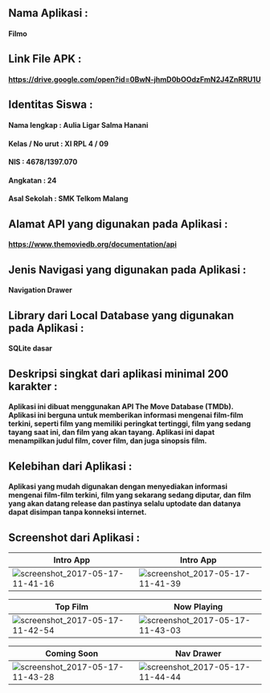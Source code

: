 ## Nama Aplikasi : 
#### Filmo
## Link File APK : 
#### https://drive.google.com/open?id=0BwN-jhmD0bOOdzFmN2J4ZnRRU1U
## Identitas Siswa :
#### Nama lengkap : Aulia Ligar Salma Hanani
#### Kelas / No urut : XI RPL 4 / 09
#### NIS : 4678/1397.070
#### Angkatan : 24
#### Asal Sekolah : SMK Telkom Malang
## Alamat API yang digunakan pada Aplikasi : 
#### https://www.themoviedb.org/documentation/api
## Jenis Navigasi yang digunakan pada Aplikasi : 
#### Navigation Drawer
## Library dari Local Database yang digunakan pada Aplikasi : 
#### SQLite dasar
## Deskripsi singkat dari aplikasi minimal 200 karakter :
#### Aplikasi ini dibuat menggunakan API The Move Database (TMDb). Aplikasi ini berguna untuk memberikan informasi mengenai film-film terkini, seperti film yang memiliki peringkat tertinggi, film yang sedang tayang saat ini, dan film yang akan tayang. Aplikasi ini dapat menampilkan judul film, cover film, dan juga sinopsis film.
## Kelebihan dari Aplikasi : 
#### Aplikasi yang mudah digunakan dengan menyediakan informasi mengenai film-film terkini, film yang sekarang sedang diputar, dan film yang akan datang release dan pastinya selalu uptodate dan datanya dapat disimpan tanpa konneksi internet.
## Screenshot dari Aplikasi :
Intro App | Intro App
------------ | -------------
![screenshot_2017-05-17-11-41-16](https://cloud.githubusercontent.com/assets/22268453/26140253/d2269936-3aff-11e7-9552-54a94669720a.png)|![screenshot_2017-05-17-11-41-39](https://cloud.githubusercontent.com/assets/22268453/26140252/d22642a6-3aff-11e7-88d8-862c4f387e39.png)

Top Film | Now Playing
------------ | -------------
![screenshot_2017-05-17-11-42-54](https://cloud.githubusercontent.com/assets/22268453/26140251/d2238246-3aff-11e7-9c61-aa7eefd048ec.png)|![screenshot_2017-05-17-11-43-03](https://cloud.githubusercontent.com/assets/22268453/26140248/d221c03c-3aff-11e7-91ab-aead672dcd11.png)

Coming Soon | Nav Drawer
------------ | -------------
![screenshot_2017-05-17-11-43-28](https://cloud.githubusercontent.com/assets/22268453/26140249/d222e390-3aff-11e7-8767-5fca936051bd.png)|![screenshot_2017-05-17-11-44-44](https://cloud.githubusercontent.com/assets/22268453/26140250/d2233e4e-3aff-11e7-8473-7636674c3c32.png)
